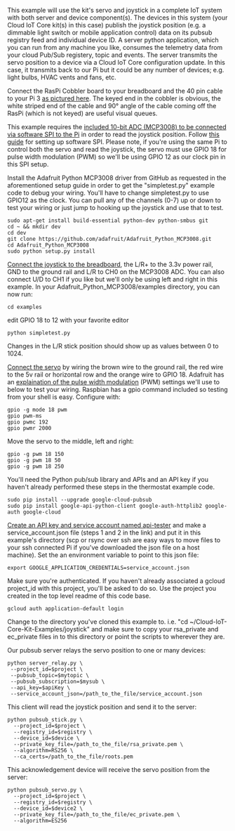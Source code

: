 This example will use the kit's servo and joystick in a complete IoT system with both server and device component(s). The devices in this system (your Cloud IoT Core kit(s) in this case) publish the joystick position (e.g. a dimmable light switch or mobile application control) data on its pubsub registry feed and individual device ID. A server python application, which you can run from any machine you like, consumes the telemetry data from your cloud Pub/Sub registery, topic and events. The server transmits the servo position to a device via a Cloud IoT Core configuration update. In this case, it transmits back to our Pi but it could be any number of devices; e.g. light bulbs, HVAC vents and fans, etc.

Connect the RasPi Cobbler board to your breadboard and the 40 pin cable to your Pi 3 [as pictured here](https://cdn-shop.adafruit.com/970x728/2029-01.jpg). The keyed end in the cobbler is obvious, the white striped end of the cable and 90° angle of the cable coming off the RasPi (which is not keyed) are useful visual queues.

This example requires the [included 10-bit ADC (MCP3008) to be connected via software SPI to the Pi](https://github.com/ARM-software/Cloud-IoT-Core-Kit-Examples/blob/master/joystick/joystick_wiring.png?raw=true) in order to read the joystick position. Follow [this guide](https://learn.adafruit.com/raspberry-pi-analog-to-digital-converters/mcp3008) for setting up software SPI. Please note, if you're using the same Pi to control both the servo and read the joystick, the servo must use GPIO 18 for pulse width modulation (PWM) so we'll be using GPIO 12 as our clock pin in this SPI setup.

Install the Adafruit Python MCP3008 driver from GitHub as requested in the aforementioned setup guide in order to get the "simpletest.py" example code to debug your wiring. You'll have to change simpletest.py to use GPIO12 as the clock. You can pull any of the channels (0-7) up or down to test your wiring or just jump to hooking up the joystick and use that to test.

    sudo apt-get install build-essential python-dev python-smbus git
    cd ~ && mkdir dev
    cd dev
    git clone https://github.com/adafruit/Adafruit_Python_MCP3008.git
    cd Adafruit_Python_MCP3008
    sudo python setup.py install

[Connect the joystick to the breadboard](https://github.com/ARM-software/Cloud-IoT-Core-Kit-Examples/blob/master/joystick/joystick_wiring.png?raw=true), the L/R+ to the 3.3v power rail, GND to the ground rail and L/R to CH0 on the MCP3008 ADC. You can also connect U/D to CH1 if you like but we'll only be using left and right in this example. In your Adafruit_Python_MCP3008/examples directory, you can now run:

    cd examples
    
edit GPIO 18 to 12 with your favorite editor
    
    python simpletest.py
   

Changes in the L/R stick position should show up as values between 0 to 1024.

[Connect the servo](https://github.com/ARM-software/Cloud-IoT-Core-Kit-Examples/blob/master/joystick/joystick_wiring.png?raw=true) by wiring the brown wire to the ground rail, the red wire to the 5v rail or horizontal row and the orange wire to GPIO 18. Adafruit has an [explaination of the pulse width modulation](https://learn.adafruit.com/adafruits-raspberry-pi-lesson-8-using-a-servo-motor/software) (PWM) settings we'll use to below to test your wiring. Raspbian has a gpio command included so testing from your shell is easy. Configure with:
    
    gpio -g mode 18 pwm
    gpio pwm-ms
    gpio pwmc 192
    gpio pwmr 2000

Move the servo to the middle, left and right:
    
    gpio -g pwm 18 150
    gpio -g pwm 18 50
    gpio -g pwm 18 250

You'll need the Python pub/sub library and APIs and an API key if you haven't already performed these steps in the thermostat example code.

    sudo pip install --upgrade google-cloud-pubsub
    sudo pip install google-api-python-client google-auth-httplib2 google-auth google-cloud

[Create an API key and service account named api-tester](https://cloud.google.com/iot/docs/samples/end-to-end-sample#create_your_credentials) and make a service_account.json file (steps 1 and 2 in the link) and put it in this example's directory (scp or rsync over ssh are easy ways to move files to your ssh connected Pi if you've downloaded the json file on a host machine). Set the an environment variable to point to this json file:

    export GOOGLE_APPLICATION_CREDENTIALS=service_account.json

Make sure you're authenticated. If you haven't already associated a gcloud project_id with this project, you'll be asked to do so. Use the project you created in the top level readme of this code base.

    gcloud auth application-default login

Change to the directory you've cloned this example to. i.e. "cd ~/Cloud-IoT-Core-Kit-Examples/joystick" and make sure to copy your rsa_private and ec_private files in to this directory or point the scripts to wherever they are.

Our pubsub server relays the servo position to one or many devices:

    python server_relay.py \
     --project_id=$project \
     --pubsub_topic=$mytopic \
     --pubsub_subscription=$mysub \
     --api_key=$apiKey \
     --service_account_json=/path_to_the_file/service_account.json

This client will read the joystick position and send it to the server:

    python pubsub_stick.py \
      --project_id=$project \
      --registry_id=$registry \
      --device_id=$device \
      --private_key_file=/path_to_the_file/rsa_private.pem \
      --algorithm=RS256 \
      --ca_certs=/path_to_the_file/roots.pem

This acknowledgement device will receive the servo position from the server:

    python pubsub_servo.py \
      --project_id=$project \
      --registry_id=$registry \
      --device_id=$device2 \
      --private_key_file=/path_to_the_file/ec_private.pem \
      --algorithm=ES256
